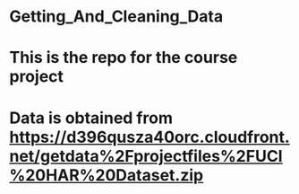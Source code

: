 # Getting_And_Cleaning_Data

# This is the repo for the course project

# Data is obtained from https://d396qusza40orc.cloudfront.net/getdata%2Fprojectfiles%2FUCI%20HAR%20Dataset.zip

